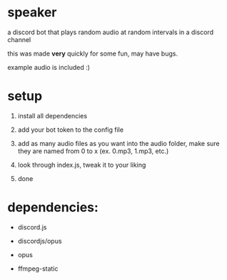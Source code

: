# speaker
a discord bot that plays random audio at random intervals in a discord channel

this was made **very** quickly for some fun, may have bugs.

example audio is included :)


# setup
1. install all dependencies

2. add your bot token to the config file

3. add as many audio files as you want into the audio folder, make sure they are named from 0 to x (ex. 0.mp3, 1.mp3, etc.)

4. look through index.js, tweak it to your liking

5. done

# dependencies:
* discord.js

* discordjs/opus

* opus

* ffmpeg-static
